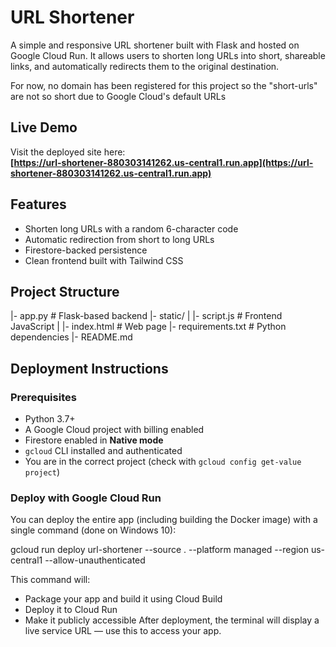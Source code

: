 # URL Shortener

A simple and responsive URL shortener built with Flask and hosted on Google Cloud Run. It allows users to shorten long URLs into short, shareable links, and automatically redirects them to the original destination.

For now, no domain has been registered for this project so the "short-urls" are not so short due to Google Cloud's default URLs

## Live Demo

Visit the deployed site here:  
**[https://url-shortener-880303141262.us-central1.run.app](https://url-shortener-880303141262.us-central1.run.app)**

## Features

- Shorten long URLs with a random 6-character code
- Automatic redirection from short to long URLs
- Firestore-backed persistence
- Clean frontend built with Tailwind CSS

## Project Structure

|- app.py # Flask-based backend
|- static/
|  |- script.js # Frontend JavaScript
|  |- index.html # Web page
|- requirements.txt # Python dependencies
|- README.md

## Deployment Instructions

### Prerequisites

- Python 3.7+
- A Google Cloud project with billing enabled
- Firestore enabled in **Native mode**
- `gcloud` CLI installed and authenticated
- You are in the correct project (check with `gcloud config get-value project`)

### Deploy with Google Cloud Run

You can deploy the entire app (including building the Docker image) with a single command (done on Windows 10):

gcloud run deploy url-shortener --source . --platform managed --region us-central1 --allow-unauthenticated

This command will:
- Package your app and build it using Cloud Build
- Deploy it to Cloud Run
- Make it publicly accessible
After deployment, the terminal will display a live service URL — use this to access your app.
